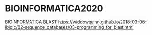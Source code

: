 # BIOINFORMATICA2020
BIOINFORMATICA
BLAST 
https://widdowquinn.github.io/2018-03-06-ibioic/02-sequence_databases/03-programming_for_blast.html
